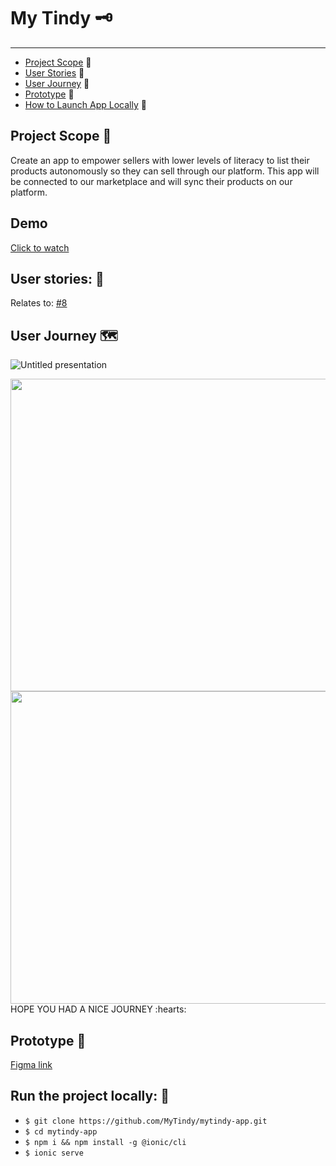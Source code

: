 # My Tindy :old_key: 

---

* [Project Scope](#project-scope--dart) 🥅
* [User Stories](#user-stories-book) 📑
* [User Journey](#user-journey-world_map) 🚜
* [Prototype](#prototype-art) 🎨
* [How to Launch App Locally](#run-the-project-locally-) 📣

## Project Scope  :dart: 
 
Create an app to empower sellers with lower levels of literacy to list their products autonomously so they can sell through our platform. This app will be connected to our marketplace and will sync their products on our platform.
## Demo 
[Click to watch](https://www.loom.com/share/dd4e7108e9c944f99d5032d9e23f2d99)
## User stories: :book: 
Relates to: [#8](https://github.com/MyTindy/mytindy-app/issues/8)

## User Journey :world_map: 
![Untitled presentation](https://user-images.githubusercontent.com/62670964/167632323-0ee0227f-72b2-46e3-9f79-550c3b711f2f.jpg)
<div align="center">
<img src="https://user-images.githubusercontent.com/56412800/187397601-51a85a90-0905-4ca3-9d68-d40bb9c73f07.png" height=500 width=700 />
<img src="https://user-images.githubusercontent.com/56412800/187397717-9c790a4d-3417-43c3-8166-57f8f4071f3f.png" height=500 width=700 />
</div>
HOPE YOU HAD A NICE JOURNEY :hearts: 

## Prototype :art: 

[Figma link](https://www.figma.com/file/V4ABTIoh3mKQjwt0D9dJcj/Store-with-photos?node-id=207%3A524)


## Run the project locally: 📣 

- `$ git clone https://github.com/MyTindy/mytindy-app.git`
- `$ cd mytindy-app`
- `$ npm i && npm install -g @ionic/cli`
- `$ ionic serve`
